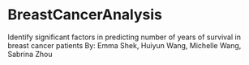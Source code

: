 # BreastCancerAnalysis
Identify significant factors in predicting number of years of survival in breast cancer patients
By: Emma Shek, Huiyun Wang, Michelle Wang, Sabrina Zhou
